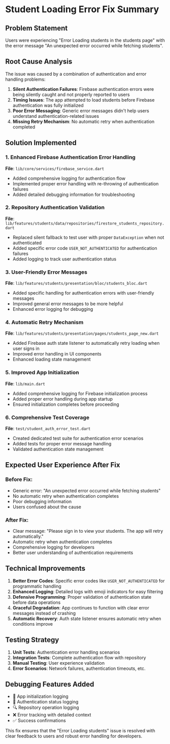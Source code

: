 # Student Loading Error Fix Summary

## Problem Statement
Users were experiencing "Error Loading students in the students page" with the error message "An unexpected error occurred while fetching students".

## Root Cause Analysis
The issue was caused by a combination of authentication and error handling problems:

1. **Silent Authentication Failures**: Firebase authentication errors were being silently caught and not properly reported to users
2. **Timing Issues**: The app attempted to load students before Firebase authentication was fully initialized
3. **Poor Error Messaging**: Generic error messages didn't help users understand authentication-related issues
4. **Missing Retry Mechanism**: No automatic retry when authentication completed

## Solution Implemented

### 1. Enhanced Firebase Authentication Error Handling
**File**: `lib/core/services/firebase_service.dart`
- Added comprehensive logging for authentication flow
- Implemented proper error handling with re-throwing of authentication failures
- Added detailed debugging information for troubleshooting

### 2. Repository Authentication Validation
**File**: `lib/features/students/data/repositories/firestore_students_repository.dart`
- Replaced silent fallback to test user with proper `DataException` when not authenticated
- Added specific error code `USER_NOT_AUTHENTICATED` for authentication failures
- Added logging to track user authentication status

### 3. User-Friendly Error Messages
**File**: `lib/features/students/presentation/bloc/students_bloc.dart`
- Added specific handling for authentication errors with user-friendly messages
- Improved general error messages to be more helpful
- Enhanced error logging for debugging

### 4. Automatic Retry Mechanism
**File**: `lib/features/students/presentation/pages/students_page_new.dart`
- Added Firebase auth state listener to automatically retry loading when user signs in
- Improved error handling in UI components
- Enhanced loading state management

### 5. Improved App Initialization
**File**: `lib/main.dart`
- Added comprehensive logging for Firebase initialization process
- Added proper error handling during app startup
- Ensured initialization completes before proceeding

### 6. Comprehensive Test Coverage
**File**: `test/student_auth_error_test.dart`
- Created dedicated test suite for authentication error scenarios
- Added tests for proper error message handling
- Validated authentication state management

## Expected User Experience After Fix

### Before Fix:
- Generic error: "An unexpected error occurred while fetching students"
- No automatic retry when authentication completes
- Poor debugging information
- Users confused about the cause

### After Fix:
- Clear message: "Please sign in to view your students. The app will retry automatically."
- Automatic retry when authentication completes
- Comprehensive logging for developers
- Better user understanding of authentication requirements

## Technical Improvements

1. **Better Error Codes**: Specific error codes like `USER_NOT_AUTHENTICATED` for programmatic handling
2. **Enhanced Logging**: Detailed logs with emoji indicators for easy filtering
3. **Defensive Programming**: Proper validation of authentication state before data operations
4. **Graceful Degradation**: App continues to function with clear error messages instead of crashing
5. **Automatic Recovery**: Auth state listener ensures automatic retry when conditions improve

## Testing Strategy

1. **Unit Tests**: Authentication error handling scenarios
2. **Integration Tests**: Complete authentication flow with repository
3. **Manual Testing**: User experience validation
4. **Error Scenarios**: Network failures, authentication timeouts, etc.

## Debugging Features Added

- 🚀 App initialization logging
- 🔐 Authentication status logging  
- 🔍 Repository operation logging
- ❌ Error tracking with detailed context
- ✅ Success confirmations

This fix ensures that the "Error Loading students" issue is resolved with clear feedback to users and robust error handling for developers.
